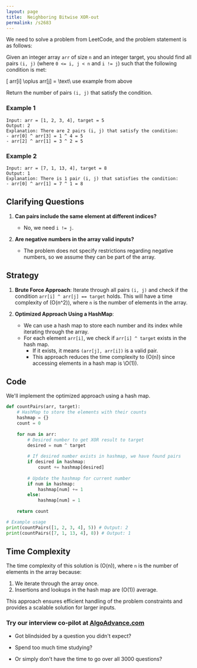 ```yaml
---
layout: page
title:  Neighboring Bitwise XOR-out
permalink: /s2683
---
```

We need to solve a problem from LeetCode, and the problem statement is as follows:

Given an integer array `arr` of size `n` and an integer target, you should find all pairs `(i, j)` (where `0 <= i, j < n` and `i != j`) such that the following condition is met:

\[ arr[i] \oplus arr[j] = \text\ use example from above

Return the number of pairs `(i, j)` that satisfy the condition.

### Example 1
```
Input: arr = [1, 2, 3, 4], target = 5
Output: 2
Explanation: There are 2 pairs (i, j) that satisfy the condition:
- arr[0] ^ arr[3] = 1 ^ 4 = 5
- arr[2] ^ arr[1] = 3 ^ 2 = 5
```

### Example 2
```
Input: arr = [7, 1, 13, 4], target = 8
Output: 1
Explanation: There is 1 pair (i, j) that satisfies the condition:
- arr[0] ^ arr[1] = 7 ^ 1 = 8
```

## Clarifying Questions
1. **Can pairs include the same element at different indices?**
   - No, we need `i != j`.

2. **Are negative numbers in the array valid inputs?**
   - The problem does not specify restrictions regarding negative numbers, so we assume they can be part of the array.

## Strategy
1. **Brute Force Approach**: Iterate through all pairs `(i, j)` and check if the condition `arr[i] ^ arr[j] == target` holds. This will have a time complexity of \(O(n^2)\), where `n` is the number of elements in the array.

2. **Optimized Approach Using a HashMap**: 
   - We can use a hash map to store each number and its index while iterating through the array.
   - For each element `arr[i]`, we check if `arr[i] ^ target` exists in the hash map.
     - If it exists, it means `(arr[j], arr[i])` is a valid pair.
     - This approach reduces the time complexity to \(O(n)\) since accessing elements in a hash map is \O(1)\).

## Code
We'll implement the optimized approach using a hash map.

```python
def countPairs(arr, target):
    # HashMap to store the elements with their counts
    hashmap = {}
    count = 0
    
    for num in arr:
        # Desired number to get XOR result to target
        desired = num ^ target
        
        # If desired number exists in hashmap, we have found pairs
        if desired in hashmap:
            count += hashmap[desired]
        
        # Update the hashmap for current number
        if num in hashmap:
            hashmap[num] += 1
        else:
            hashmap[num] = 1
            
    return count

# Example usage
print(countPairs([1, 2, 3, 4], 5)) # Output: 2
print(countPairs([7, 1, 13, 4], 8)) # Output: 1
```

## Time Complexity
The time complexity of this solution is \(O(n)\), where `n` is the number of elements in the array because:
1. We iterate through the array once.
2. Insertions and lookups in the hash map are \(O(1)\) average.

This approach ensures efficient handling of the problem constraints and provides a scalable solution for larger inputs.


### Try our interview co-pilot at [AlgoAdvance.com](https://algoAdvance.com)

- Got blindsided by a question you didn't expect?

- Spend too much time studying?

- Or simply don't have the time to go over all 3000 questions?

